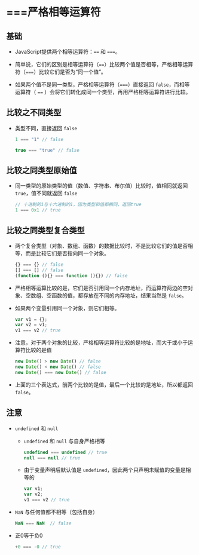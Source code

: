 # ===严格相等运算符

## 基础

*   JavaScript提供两个相等运算符：`==` 和 `===`。

*   简单说，它们的区别是相等运算符（`==`）比较两个值是否相等，严格相等运算符（`===`）比较它们是否为“同一个值”。

*   如果两个值不是同一类型，严格相等运算符（`===`）直接返回 `false`，而相等运算符（ `==` ）会将它们转化成同一个类型，再用严格相等运算符进行比较。

## 比较之不同类型

*   类型不同，直接返回 `false`

    ```javascript
    1 === "1" // false

    true === "true" // false
    ```

## 比较之同类型原始值

*   同一类型的原始类型的值（数值、字符串、布尔值）比较时，值相同就返回 `true`，值不同就返回 `false`

    ```javascript
    // 十进制的1与十六进制的1，因为类型和值都相同，返回true
    1 === 0x1 // true
    ```

## 比较之同类型复合类型

*   两个复合类型（对象、数组、函数）的数据比较时，不是比较它们的值是否相等，而是比较它们是否指向同一个对象。

    ```javascript
    {} === {} // false
    [] === [] // false
    (function (){} === function (){}) // false
    ```

*   严格相等运算比较的是，它们是否引用同一个内存地址，而运算符两边的空对象、空数组、空函数的值，都存放在不同的内存地址，结果当然是 `false`。

*   如果两个变量引用同一个对象，则它们相等。

    ```javascript
    var v1 = {};
    var v2 = v1;
    v1 === v2 // true
    ```

*   注意，对于两个对象的比较，严格相等运算符比较的是地址，而大于或小于运算符比较的是值

    ```javascript
    new Date() > new Date() // false
    new Date() < new Date() // false
    new Date() === new Date() // false
    ```

*   上面的三个表达式，前两个比较的是值，最后一个比较的是地址，所以都返回 `false`。

## 注意

*   `undefined` 和 `null`

    *   `undefined` 和 `null` 与自身严格相等

        ```javascript
        undefined === undefined // true
        null === null // true
        ```

    *   由于变量声明后默认值是 `undefined`，因此两个只声明未赋值的变量是相等的

        ```javascript
        var v1;
        var v2;
        v1 === v2 // true
        ```

*   `NaN` 与任何值都不相等（包括自身）

    ```javascript
    NaN === NaN  // false
    ```

*   正0等于负0

    ```javascript
    +0 === -0 // true
    ```
